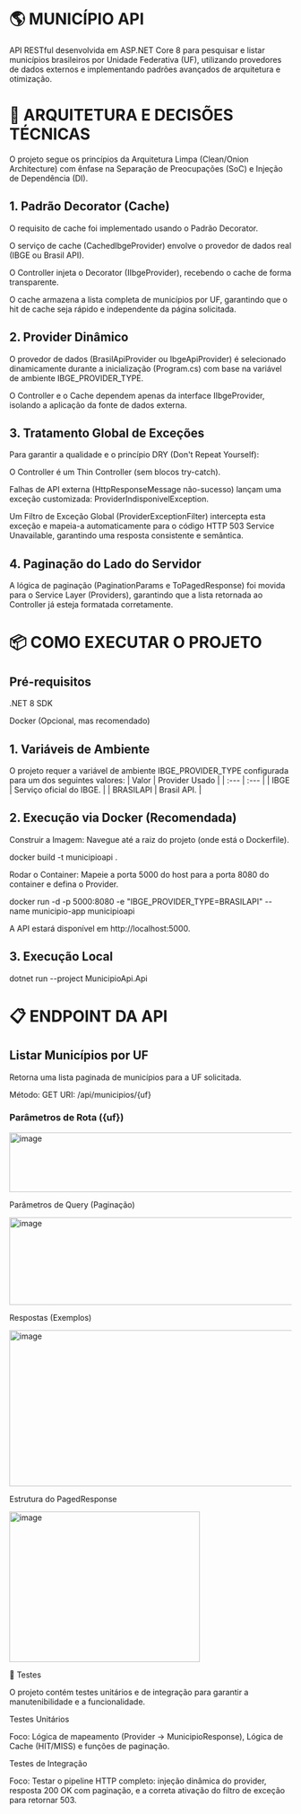 <h1>🌎 MUNICÍPIO API</h1>

API RESTful desenvolvida em ASP.NET Core 8 para pesquisar e listar municípios brasileiros por Unidade Federativa (UF), utilizando provedores de dados externos e implementando padrões avançados de arquitetura e otimização.

<h1>🚀 ARQUITETURA E DECISÕES TÉCNICAS</h1>

O projeto segue os princípios da Arquitetura Limpa (Clean/Onion Architecture) com ênfase na Separação de Preocupações (SoC) e Injeção de Dependência (DI).

<h2>1. Padrão Decorator (Cache)</h2>

O requisito de cache foi implementado usando o Padrão Decorator.

O serviço de cache (CachedIbgeProvider) envolve o provedor de dados real (IBGE ou Brasil API).

O Controller injeta o Decorator (IIbgeProvider), recebendo o cache de forma transparente.

O cache armazena a lista completa de municípios por UF, garantindo que o hit de cache seja rápido e independente da página solicitada.

<h2>2. Provider Dinâmico</h2>

O provedor de dados (BrasilApiProvider ou IbgeApiProvider) é selecionado dinamicamente durante a inicialização (Program.cs) com base na variável de ambiente IBGE_PROVIDER_TYPE.

O Controller e o Cache dependem apenas da interface IIbgeProvider, isolando a aplicação da fonte de dados externa.

<h2>3. Tratamento Global de Exceções</h2>

Para garantir a qualidade e o princípio DRY (Don't Repeat Yourself):

O Controller é um Thin Controller (sem blocos try-catch).

Falhas de API externa (HttpResponseMessage não-sucesso) lançam uma exceção customizada: ProviderIndisponivelException.

Um Filtro de Exceção Global (ProviderExceptionFilter) intercepta esta exceção e mapeia-a automaticamente para o código HTTP 503 Service Unavailable, garantindo uma resposta consistente e semântica.

<h2>4. Paginação do Lado do Servidor</h2>

A lógica de paginação (PaginationParams e ToPagedResponse) foi movida para o Service Layer (Providers), garantindo que a lista retornada ao Controller já esteja formatada corretamente.

<h1>📦 COMO EXECUTAR O PROJETO</h1>

<h2>Pré-requisitos</h2>

.NET 8 SDK

Docker (Opcional, mas recomendado)

<h2>1. Variáveis de Ambiente</h2>

O projeto requer a variável de ambiente IBGE_PROVIDER_TYPE configurada para um dos seguintes valores:
| Valor | Provider Usado |
| :--- | :--- |
| IBGE | Serviço oficial do IBGE. |
| BRASILAPI | Brasil API. |

<h2>2. Execução via Docker (Recomendada)</h2>

Construir a Imagem: Navegue até a raiz do projeto (onde está o Dockerfile).

docker build -t municipioapi .


Rodar o Container: Mapeie a porta 5000 do host para a porta 8080 do container e defina o Provider.

docker run -d -p 5000:8080 -e "IBGE_PROVIDER_TYPE=BRASILAPI" --name municipio-app municipioapi


A API estará disponível em http://localhost:5000.

<h2>3. Execução Local</h2>

dotnet run --project MunicipioApi.Api


<h1>📋 ENDPOINT DA API</h1>

<h2>Listar Municípios por UF</h2>

Retorna uma lista paginada de municípios para a UF solicitada.

Método: GET
URI: /api/municipios/{uf}

<h3>Parâmetros de Rota ({uf})</h3>

<img width="720" height="106" alt="image" src="https://github.com/user-attachments/assets/aee90743-69e3-4811-8fe5-822ffd74e22e" />


Parâmetros de Query (Paginação)

<img width="880" height="156" alt="image" src="https://github.com/user-attachments/assets/d1ea08a8-257c-452b-a799-47d321961c0e" />

Respostas (Exemplos)

<img width="1027" height="278" alt="image" src="https://github.com/user-attachments/assets/9a9b2579-5774-4d3f-8c81-f961ae8c9ef3" />


Estrutura do PagedResponse

<img width="340" height="268" alt="image" src="https://github.com/user-attachments/assets/bc1ba931-7162-41be-a468-d71f879a1e21" />

🧪 Testes

O projeto contém testes unitários e de integração para garantir a manutenibilidade e a funcionalidade.

Testes Unitários

Foco: Lógica de mapeamento (Provider -> MunicipioResponse), Lógica de Cache (HIT/MISS) e funções de paginação.

Testes de Integração

Foco: Testar o pipeline HTTP completo: injeção dinâmica do provider, resposta 200 OK com paginação, e a correta ativação do filtro de exceção para retornar 503.

